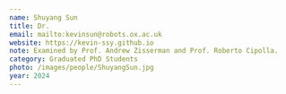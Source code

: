 ```yaml
---
name: Shuyang Sun
title: Dr.
email: mailto:kevinsun@robots.ox.ac.uk
website: https://kevin-ssy.github.io
note: Examined by Prof. Andrew Zisserman and Prof. Roberto Cipolla.
category: Graduated PhD Students
photo: /images/people/ShuyangSun.jpg
year: 2024
---
```


